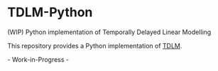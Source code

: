 # TDLM-Python
(WIP) Python implementation of Temporally Delayed Linear Modelling

This repository provides a Python implementation of [TDLM](https://github.com/YunzheLiu/TDLM).

   \- Work-in-Progress -

